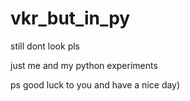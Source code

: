 # vkr_but_in_py
still dont look pls

just me and my python experiments

ps
good luck to you and have a nice day)
